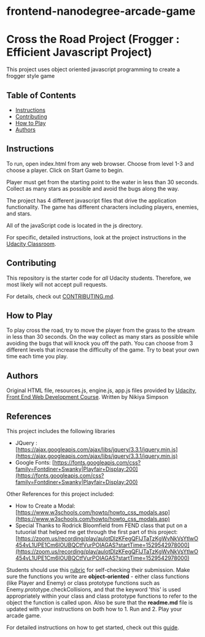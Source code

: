 frontend-nanodegree-arcade-game
===============================

# Cross the Road Project (Frogger : Efficient Javascript Project)

This project uses object oriented javascript programming to create a frogger style game

## Table of Contents

* [Instructions](#instructions)
* [Contributing](#contributing)
* [How to Play](#howtoplay)
* [Authors](#authors)

## Instructions

To run, open index.html from any web browser. Choose from level 1-3 and choose a player. Click on Start Game to begin.

Player must get from the starting point to the water in less than 30 seconds. Collect as many stars as possible and avoid the bugs along the way.

The project has 4 different javascript files that drive the application functionality. The game has different characters including players, enemies, and stars.

All of the javaScript code is located in the js directory.

For specific, detailed instructions, look at the project instructions in the [Udacity Classroom](https://classroom.udacity.com/me).

## Contributing

This repository is the starter code for _all_ Udacity students. Therefore, we most likely will not accept pull requests.

For details, check out [CONTRIBUTING.md](CONTRIBUTING.md).

## How to Play

To play cross the road, try to move the player from the grass to the stream in less than 30 seconds. On the way collect as many stars as possible while avoiding the bugs that will knock you off the path. You can choose from 3 different levels that increase the difficulty of the game. Try to beat your own time each time you play.

## Authors

Original HTML file, resources.js, engine.js, app.js files provided by [Udacity, Front End Web Development Course](http://www.udacity.com). 
Written by Nikiya Simpson

## References

This project includes the following libraries

* JQuery : [https://ajax.googleapis.com/ajax/libs/jquery/3.3.1/jquery.min.js](https://ajax.googleapis.com/ajax/libs/jquery/3.3.1/jquery.min.js)
* Google Fonts: [https://fonts.googleapis.com/css?family=Fontdiner+Swanky|Playfair+Display:200](https://fonts.googleapis.com/css?family=Fontdiner+Swanky|Playfair+Display:200)

Other References for this project included:
* How to Create a Modal: [https://www.w3schools.com/howto/howto_css_modals.asp](https://www.w3schools.com/howto/howto_css_modals.asp)
* Special Thanks to Rodrick Bloomfield from FEND class that put on a tutuorial that helped me get through the first part of this project: [https://zoom.us/recording/play/aulotDlzKFegQFIJTaTzKgWvNkVsYtlwO454vL1UPE1Cm6lOUBQCtfVurPOIAGAS?startTime=1529542978000](https://zoom.us/recording/play/aulotDlzKFegQFIJTaTzKgWvNkVsYtlwO454vL1UPE1Cm6lOUBQCtfVurPOIAGAS?startTime=1529542978000)


Students should use this [rubric](https://review.udacity.com/#!/projects/2696458597/rubric) for self-checking their submission. Make sure the functions you write are **object-oriented** - either class functions (like Player and Enemy) or class prototype functions such as Enemy.prototype.checkCollisions, and that the keyword 'this' is used appropriately within your class and class prototype functions to refer to the object the function is called upon. Also be sure that the **readme.md** file is updated with your instructions on both how to 1. Run and 2. Play your arcade game.

For detailed instructions on how to get started, check out this [guide](https://docs.google.com/document/d/1v01aScPjSWCCWQLIpFqvg3-vXLH2e8_SZQKC8jNO0Dc/pub?embedded=true).
